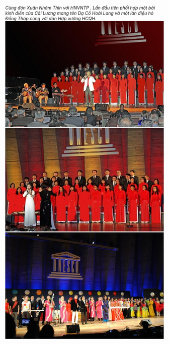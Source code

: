 <!--
title: Tết Nhâm Thìn 2012 tại UNESCO
author:  Nguyễn Tích Kỳ
status: completed
-->
*Cùng đón Xuân Nhâm Thìn với HNVNTP . Lần đầu tiên phối hợp một bài kinh điển của Cải Lương mang tên Dạ Cổ Hoài Lang và một làn điệu hò Đồng Tháp cùng với dàn Hợp xướng  HCQH.*
![](1.jpg)    
![](6.jpg)  
![](9.jpg)



